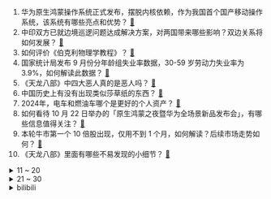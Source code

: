 1. 华为原生鸿蒙操作系统正式发布，摆脱内核依赖，作为我国首个国产移动操作系统，该系统有哪些亮点和优势？ [:link:](https://www.zhihu.com/question/1722700393)
2. 中印双方已就边境巡逻问题达成解决方案，对两国带来哪些影响？双边关系将如何发展？ [:link:](https://www.zhihu.com/question/1689801463)
3. 如何评价《伯克利物理学教程》？ [:link:](https://www.zhihu.com/question/24412818)
4. 国家统计局发布 9 月份分年龄组失业率数据，30-59 岁劳动力失业率为 3.9%，如何解读此数据？ [:link:](https://www.zhihu.com/question/1670801180)
5. 《天龙八部》中四大恶人真的是恶人吗？ [:link:](https://www.zhihu.com/question/1226064278)
6. 中国历史上有没有出现类似莎草纸的东西？ [:link:](https://www.zhihu.com/question/1554029919)
7. 2024年，电车和燃油车哪个是更好的个人资产？ [:link:](https://www.zhihu.com/question/1687121279)
8. 如何看待 10 月 22 日举办的「原生鸿蒙之夜暨华为全场景新品发布会」，有哪些信息值得关注？ [:link:](https://www.zhihu.com/question/1719725295)
9. 本轮牛市第一个 10 倍股出现，仅用不到 1 个月，如何解读？后续市场走势如何？ [:link:](https://www.zhihu.com/question/1655581025)
10. 《天龙八部》里面有哪些不易发现的小细节？ [:link:](https://www.zhihu.com/question/466652895)
<details>
<summary>11 ~ 20</summary>

11. 朝鲜称「派兵援俄是谣言」，透露了哪些信息？具体情况如何？ [:link:](https://www.zhihu.com/question/1686269453)
12. 有什么关于石家庄的冷知识？ [:link:](https://www.zhihu.com/question/54174810)
13. 为啥上班一天啥也没干，还是很累? [:link:](https://www.zhihu.com/question/666866493)
14. 河北、辽宁、天津、福建等多地出现海水倒灌，部分居民房屋积水严重，具体情况如何？什么原因造成的？ [:link:](https://www.zhihu.com/question/1569066426)
15. 苹果 CEO Tim Cook 访问中国，库克此次中国之行有哪些意义？ [:link:](https://www.zhihu.com/question/1619840753)
16. 如何理解「一念即佛，一念即魔」在个体的心理状态与行为决策中的体现及其影响？ [:link:](https://www.zhihu.com/question/1269391418)
17. 中国在南宋末年，有什么标志性建筑可以媲美科隆大教堂吗？ [:link:](https://www.zhihu.com/question/705270532)
18. 深圳年内第三个日光盘诞生，2047 人抢深圳 192 套房，1.5 个小时即售罄，反映了什么？ [:link:](https://www.zhihu.com/question/1452647258)
19. 《斗破苍穹》中，为何中州诸多天才愿意来到迦南学院进修呢？ [:link:](https://www.zhihu.com/question/551587042)
20. 为什么很多年轻人陷入消费主义，点都点不醒？ [:link:](https://www.zhihu.com/question/452579557)
</details>
<details>
<summary>21 ~ 30</summary>

21. 《仙剑奇侠传1》 游戏里面为什么姥姥一见面就把赵灵儿许配给李逍遥了？ [:link:](https://www.zhihu.com/question/291387541)
22. 如何看待 LOL 选手 Ning 因解说风格问题开团解说王多多？ [:link:](https://www.zhihu.com/question/1582626559)
23. S14 八强淘汰赛，TES 输真的该「BP」背锅吗? [:link:](https://www.zhihu.com/question/1656754823)
24. 元末给你七万精兵，你敢跟朱元璋扳手腕吗？ [:link:](https://www.zhihu.com/question/962379166)
25. 现在还有电报吗？原来铺设的电报设备现在都是怎么处置的？ [:link:](https://www.zhihu.com/question/21869804)
26. 古代没有污染，所用食物全是纯天然，为什么古人的寿命短？ [:link:](https://www.zhihu.com/question/501456435)
27. 华为发布了新款 WATCH Ultimate 非凡探索，如何评价这款搭载专业高尔夫功能的智能手表？ [:link:](https://www.zhihu.com/question/1668328910)
28. 早晨看到自行车骑行的队伍有好几拨，大家是如何克服早晨低温的？ [:link:](https://www.zhihu.com/question/668026785)
29. 《喜剧之王单口季》高热收官，总决赛有哪些令人深刻的瞬间？你最喜欢哪位选手？ [:link:](https://www.zhihu.com/question/1552296089)
30. 中老年短剧爆火，这波「夕阳红」流量能否持续？老年人上瘾怎么办？ [:link:](https://www.zhihu.com/question/1064427133)
</details><details>
<summary>bilibili</summary>

</details>